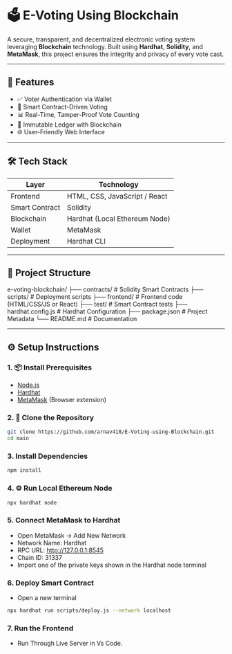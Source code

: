 # 🗳️ E-Voting Using Blockchain

A secure, transparent, and decentralized electronic voting system leveraging **Blockchain** technology. Built using **Hardhat**, **Solidity**, and **MetaMask**, this project ensures the integrity and privacy of every vote cast.

---

## 🚀 Features

- ✅ Voter Authentication via Wallet
- 🔐 Smart Contract-Driven Voting
- 📊 Real-Time, Tamper-Proof Vote Counting
- 🧾 Immutable Ledger with Blockchain
- 🌐 User-Friendly Web Interface

---

## 🛠️ Tech Stack

| Layer          | Technology                     |
|----------------|--------------------------------|
| Frontend       | HTML, CSS, JavaScript / React  |
| Smart Contract | Solidity                       |
| Blockchain     | Hardhat (Local Ethereum Node)  |
| Wallet         | MetaMask                       |
| Deployment     | Hardhat CLI                    |

---

## 📁 Project Structure
e-voting-blockchain/
├── contracts/ # Solidity Smart Contracts
├── scripts/ # Deployment scripts
├── frontend/ # Frontend code (HTML/CSS/JS or React)
├── test/ # Smart Contract tests
├── hardhat.config.js # Hardhat Configuration
├── package.json # Project Metadata
└── README.md # Documentation

---

## ⚙️ Setup Instructions

### 1. 📦 Install Prerequisites

- [Node.js](https://nodejs.org/)
- [Hardhat](https://hardhat.org/)
- [MetaMask](https://metamask.io/) (Browser extension)

### 2. 🚀 Clone the Repository

```bash
git clone https://github.com/arnav418/E-Voting-using-Blockchain.git
cd main
```
### 3. Install Dependencies
```bash
npm install
```
### 4. ⚙️ Run Local Ethereum Node
```bash
npx hardhat node
```
### 5. Connect MetaMask to Hardhat
- Open MetaMask → Add New Network
- Network Name: Hardhat
- RPC URL: http://127.0.0.1:8545
- Chain ID: 31337
- Import one of the private keys shown in the Hardhat node terminal
  
### 6. Deploy Smart Contract 
- Open a new terminal
```bash
npx hardhat run scripts/deploy.js --network localhost
```
### 7. Run the Frontend
- Run Through Live Server in Vs Code.



